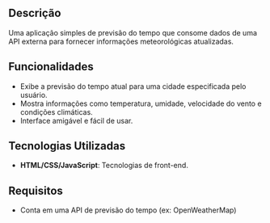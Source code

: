 

## Descrição
Uma aplicação simples de previsão do tempo que consome dados de uma API externa para fornecer informações meteorológicas atualizadas.

## Funcionalidades
- Exibe a previsão do tempo atual para uma cidade especificada pelo usuário.
- Mostra informações como temperatura, umidade, velocidade do vento e condições climáticas.
- Interface amigável e fácil de usar.

## Tecnologias Utilizadas
- **HTML/CSS/JavaScript**: Tecnologias de front-end.
  

## Requisitos
- Conta em uma API de previsão do tempo (ex: OpenWeatherMap)


